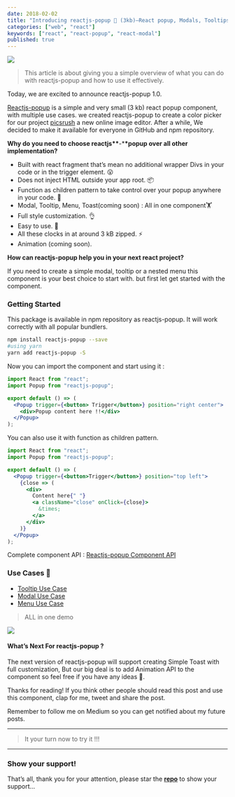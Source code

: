 ```yaml
---
date: 2018-02-02
title: "Introducing reactjs-popup 🎉 (3kb)—React popup, Modals, Tooltips and Menus — All in one"
categories: ["web", "react"]
keywords: ["react", "react-popup", "react-modal"]
published: true
---
```


![](https://cdn-images-1.medium.com/max/800/1*x-TqQwyT2ADmnb51oRJCOg.gif)

> This article is about giving you a simple overview of what you can do with reactjs-popup and how to use it effectively.

Today, we are excited to announce reactjs-popup 1.0.

[Reactjs-popup](https://react-popup.elazizi.com/) is a simple and very small (3 kb) react popup component, with multiple use cases.
we created reactjs-popup to create a color picker for our project [picsrush](https://picsrush.com/) a new online image editor. After a while, We decided to make it available for everyone in GitHub and npm repository.

**Why do you need to choose reactjs\*\***-\***\*popup over all other implementation?**

- Built with react fragment that’s mean no additional wrapper Divs in your code or in the trigger element. 😮
- Does not inject HTML outside your app root. 📦
- Function as children pattern to take control over your popup anywhere in your code. 💪
- Modal, Tooltip, Menu, Toast(coming soon) : All in one component🏋️
- Full style customization. 👌
- Easy to use. 🚀
- All these clocks in at around 3 kB zipped. ⚡️
- Animation (coming soon).

**How can reactjs-popup help you in your next react project?**

If you need to create a simple modal, tooltip or a nested menu this component is your best choice to start with. but first let get started with the component.

### Getting Started

This package is available in npm repository as reactjs-popup. It will work correctly with all popular bundlers.

```sh
npm install reactjs-popup --save
#using yarn
yarn add reactjs-popup -S
```

Now you can import the component and start using it :

```jsx
import React from "react";
import Popup from "reactjs-popup";

export default () => (
  <Popup trigger={<button> Trigger</button>} position="right center">
    <div>Popup content here !!</div>
  </Popup>
);
```

You can also use it with function as children pattern.

```jsx
import React from "react";
import Popup from "reactjs-popup";

export default () => (
  <Popup trigger={<button>Trigger</button>} position="top left">
    {close => (
      <div>
        Content here{" "}
        <a className="close" onClick={close}>
          &times;
        </a>
      </div>
    )}
  </Popup>
);
```

Complete component API : [Reactjs-popup Component API](https://react-popup.elazizi.com/component-api/)

### Use Cases 🙌

- [Tooltip Use Case](https://react-popup.elazizi.com/use-case---tooltip/)
- [Modal Use Case](https://react-popup.elazizi.com/use-case---modal/)
- [Menu Use Case](https://react-popup.netlify.com/use-case---menu/)

> ALL in one demo

![](https://cdn-images-1.medium.com/max/800/1*x-TqQwyT2ADmnb51oRJCOg.gif)

#### What’s Next For reactjs-popup ?

The next version of reactjs-popup will support creating Simple Toast with full customization, But our big deal is to add Animation API to the component so feel free if you have any ideas 💪.

Thanks for reading! If you think other people should read this post and use this component, clap for me, tweet and share the post.

Remember to follow me on Medium so you can get notified about my future posts.

---

> It your turn now to try it !!!

---

### Show your support!

That’s all, thank you for your attention, please star the [**repo**](https://github.com/yjose/reactjs-popup) to show your support…
